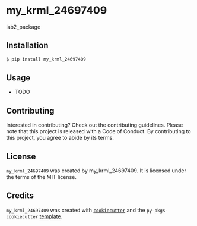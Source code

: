 # my_krml_24697409

lab2_package

## Installation

```bash
$ pip install my_krml_24697409
```

## Usage

- TODO

## Contributing

Interested in contributing? Check out the contributing guidelines. Please note that this project is released with a Code of Conduct. By contributing to this project, you agree to abide by its terms.

## License

`my_krml_24697409` was created by my_krml_24697409. It is licensed under the terms of the MIT license.

## Credits

`my_krml_24697409` was created with [`cookiecutter`](https://cookiecutter.readthedocs.io/en/latest/) and the `py-pkgs-cookiecutter` [template](https://github.com/py-pkgs/py-pkgs-cookiecutter).
